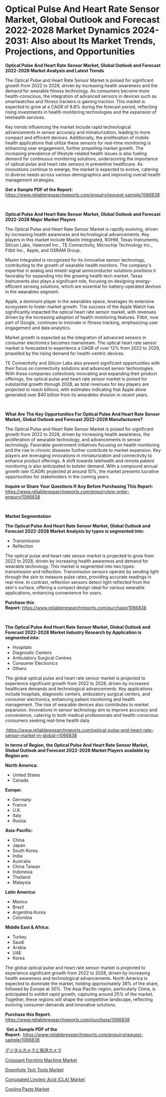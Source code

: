 <p><h1>Optical Pulse And Heart Rate Sensor Market, Global Outlook and Forecast 2022-2028 Market Dynamics 2024-2031: Also about Its Market Trends, Projections, and Opportunities</h1></p><p><strong>Optical Pulse And Heart Rate Sensor Market, Global Outlook and Forecast 2022-2028 Market Analysis and Latest Trends</strong></p>
<p><p>The Optical Pulse and Heart Rate Sensor Market is poised for significant growth from 2022 to 2028, driven by increasing health awareness and the demand for wearable fitness technology. As consumers become more health-conscious, the integration of advanced sensors in devices such as smartwatches and fitness trackers is gaining traction. This market is expected to grow at a CAGR of 8.8% during the forecast period, reflecting rising investments in health monitoring technologies and the expansion of telehealth services.</p><p>Key trends influencing the market include rapid technological advancements in sensor accuracy and miniaturization, leading to more compact and efficient devices. Additionally, the proliferation of mobile health applications that utilize these sensors for real-time monitoring is enhancing user engagement, further propelling market growth. The increasing prevalence of lifestyle-related health issues is also fueling demand for continuous monitoring solutions, underscoring the importance of optical pulse and heart rate sensors in preventive healthcare. As innovations continue to emerge, the market is expected to evolve, catering to diverse needs across various demographics and improving overall health management strategies.</p></p>
<p><strong>Get a Sample PDF of the Report:&nbsp;</strong> <a href="https://www.reliableresearchreports.com/enquiry/request-sample/1066838">https://www.reliableresearchreports.com/enquiry/request-sample/1066838</a></p>
<p>&nbsp;</p>
<p><strong>Optical Pulse And Heart Rate Sensor Market, Global Outlook and Forecast 2022-2028 Major Market Players</strong></p>
<p><p>The Optical Pulse and Heart Rate Sensor Market is rapidly evolving, driven by increasing health awareness and technological advancements. Key players in this market include Maxim Integrated, ROHM, Texas Instruments, Silicon Labs, Valencell Inc., TE Connectivity, Microchip Technology Inc., Fitbit Inc., Apple, and OSRAM Group.</p><p>Maxim Integrated is recognized for its innovative sensor technology, contributing to the growth of wearable health monitors. The company's expertise in analog and mixed-signal semiconductor solutions positions it favorably for expanding into the growing health tech market. Texas Instruments also plays a significant role, focusing on designing energy-efficient sensing solutions, which are essential for battery-operated devices in the wearables segment.</p><p>Apple, a dominant player in the wearables space, leverages its extensive ecosystem to foster market growth. The success of the Apple Watch has significantly impacted the optical heart rate sensor market, with revenues driven by the increasing adoption of health monitoring features. Fitbit, now part of Google, continues to innovate in fitness tracking, emphasizing user engagement and data analytics.</p><p>Market growth is expected as the integration of advanced sensors in consumer electronics becomes mainstream. The optical heart rate sensor market is forecasted to experience a CAGR of over 12% from 2022 to 2028, propelled by the rising demand for health-centric devices.</p><p>TE Connectivity and Silicon Labs also present significant opportunities with their focus on connectivity solutions and advanced sensor technologies. With these companies collectively innovating and expanding their product offerings, the optical pulse and heart rate sensor market is poised for substantial growth through 2028, as total revenues for key players are projected to reach billions, with estimates indicating that Apple alone generated over $40 billion from its wearables division in recent years.</p></p>
<p>&nbsp;</p>
<p><strong>What Are The Key Opportunities For Optical Pulse And Heart Rate Sensor Market, Global Outlook and Forecast 2022-2028 Manufacturers?</strong></p>
<p><p>The Optical Pulse and Heart Rate Sensor Market is poised for significant growth from 2022 to 2028, driven by increasing health awareness, the proliferation of wearable technology, and advancements in sensor technology. Favorable government initiatives focusing on health monitoring and the rise in chronic diseases further contribute to market expansion. Key players are leveraging innovations in miniaturization and connectivity to enhance product offerings. A shift towards telehealth and remote patient monitoring is also anticipated to bolster demand. With a compound annual growth rate (CAGR) projected at around 10%, the market presents lucrative opportunities for stakeholders in the coming years.</p></p>
<p><strong>Inquire or Share Your Questions If Any Before Purchasing This Report:</strong> <a href="https://www.reliableresearchreports.com/enquiry/pre-order-enquiry/1066838">https://www.reliableresearchreports.com/enquiry/pre-order-enquiry/1066838</a></p>
<p>&nbsp;</p>
<p><strong>Market Segmentation</strong></p>
<p><strong>The Optical Pulse And Heart Rate Sensor Market, Global Outlook and Forecast 2022-2028 Market Analysis by types is segmented into:</strong></p>
<p><ul><li>Transmission</li><li>Reflection</li></ul></p>
<p><p>The optical pulse and heart rate sensor market is projected to grow from 2022 to 2028, driven by increasing health awareness and demand for wearable technology. This market is segmented into two types: transmission and reflection. Transmission sensors operate by sending light through the skin to measure pulse rates, providing accurate readings in real-time. In contrast, reflection sensors detect light reflected from the skin's surface, offering a compact design ideal for various wearable applications, enhancing convenience for users.</p></p>
<p><strong>Purchase this Report:&nbsp;</strong><a href="https://www.reliableresearchreports.com/purchase/1066838">https://www.reliableresearchreports.com/purchase/1066838</a></p>
<p>&nbsp;</p>
<p><strong>The Optical Pulse And Heart Rate Sensor Market, Global Outlook and Forecast 2022-2028 Market Industry Research by Application is segmented into:</strong></p>
<p><ul><li>Hospitals</li><li>Diagnostic Centers</li><li>Ambulatory Surgical Centres</li><li>Consumer Electronics</li><li>Others</li></ul></p>
<p><p>The global optical pulse and heart rate sensor market is projected to experience significant growth from 2022 to 2028, driven by increased healthcare demands and technological advancements. Key applications include hospitals, diagnostic centers, ambulatory surgical centers, and consumer electronics, enhancing patient monitoring and health management. The rise of wearable devices also contributes to market expansion. Innovations in sensor technology aim to improve accuracy and convenience, catering to both medical professionals and health-conscious consumers seeking real-time health data.</p></p>
<p><a href="https://www.reliableresearchreports.com/optical-pulse-and-heart-rate-sensor-market-in-global-r1066838">&nbsp;https://www.reliableresearchreports.com/optical-pulse-and-heart-rate-sensor-market-in-global-r1066838</a></p>
<p><strong>In terms of Region, the Optical Pulse And Heart Rate Sensor Market, Global Outlook and Forecast 2022-2028 Market Players available by Region are:</strong></p>
<p>
    <p> <strong> North America: </strong>
        <ul>
            <li>United States</li>
            <li>Canada</li>
        </ul>
        </p> 
    <p> <strong> Europe: </strong>
        <ul>
            <li>Germany</li>
            <li>France</li>
            <li>U.K.</li>
            <li>Italy</li>
            <li>Russia</li>
        </ul>
        </p> 
    <p> <strong> Asia-Pacific: </strong>
        <ul>
            <li>China</li>
            <li>Japan</li>
            <li>South Korea</li>
            <li>India</li>
            <li>Australia</li>
            <li>China Taiwan</li>
            <li>Indonesia</li>
            <li>Thailand</li>
            <li>Malaysia</li>
        </ul>
        </p> 
    <p> <strong> Latin America: </strong>
        <ul>
            <li>Mexico</li>
            <li>Brazil</li>
            <li>Argentina Korea</li>
            <li>Colombia</li>
        </ul>
        </p> 
    <p> <strong> Middle East & Africa: </strong>
        <ul>
            <li>Turkey</li>
            <li>Saudi</li>
            <li>Arabia</li>
            <li>UAE</li>
            <li>Korea</li>
        </ul>
    </p>
    </p>
<p><p>The global optical pulse and heart rate sensor market is projected to experience significant growth from 2022 to 2028, driven by increasing health awareness and technological advancements. North America is expected to dominate the market, holding approximately 38% of the share, followed by Europe at 30%. The Asia-Pacific region, particularly China, is anticipated to exhibit rapid growth, capturing around 25% of the market. Together, these regions will shape the competitive landscape, reflecting evolving consumer demands and innovative solutions.</p></p>
<p><strong>Purchase this Report: </strong><a href="https://www.reliableresearchreports.com/purchase/1066838">https://www.reliableresearchreports.com/purchase/1066838</a></p>
<p>&nbsp;<strong>Get a Sample PDF of the Report:&nbsp;&nbsp;</strong><a href="https://www.reliableresearchreports.com/enquiry/request-sample/1066838">https://www.reliableresearchreports.com/enquiry/request-sample/1066838</a></p>
<p><strong></strong></p>
<p><p><a href="https://github.com/lababdou/Market-Research-Report-List-5/blob/main/742156587520.md">デジタルカメラと放送カメラ</a></p><p><a href="https://issuu.com/reportprime-2/docs/croissant-forming-machine-market-si_fb374194e4e08b">Croissant Forming Machine Market</a></p><p><a href="https://www.linkedin.com/pulse/downhole-test-tools-market-size-share-analysis-growth-trends-8z4tc?trackingId=dP28VIgQTw6oUl%2B1kOWUTQ%3D%3D">Downhole Test Tools Market</a></p><p><a href="https://issuu.com/reportprime-2/docs/conjugated-linoleic-acid-cla-market_63bb1375c93cff">Conjugated Linoleic Acid (CLA) Market</a></p><p><a href="https://www.linkedin.com/pulse/strategic-roadmap-global-cooling-paste-market-insights-opportunities-ocmie?trackingId=z2gzo9wHTq25W4tYIcv%2F9g%3D%3D">Cooling Paste Market</a></p></p>